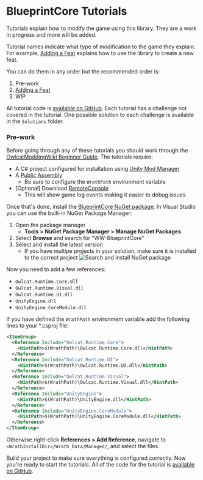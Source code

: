 ﻿# BlueprintCore Tutorials

Tutorials explain how to modify the game using this library. They are a work in progress and more will be added.

Tutorial names indicate what type of modification to the game they explain. For example, [Adding a Feat](feat.md) explains how to use the library to create a new feat.

You can do them in any order but the recommended order is:

1. Pre-work
2. [Adding a Feat](feat.md)
3. WIP

All tutorial code is [available on GitHub](https://github.com/WittleWolfie/WW-Blueprint-Core/tree/main/Tutorials). Each tutorial has a challenge not covered in the tutorial. One possible solution to each challenge is available in the `Solutions` folder.

### Pre-work

Before going through any of these tutorials you should work through the [OwlcatModdingWiki Beginner Guide](https://github.com/WittleWolfie/OwlcatModdingWiki/wiki/Beginner-Guide). The tutorials require:

* A C# project configured for installation using [Unity Mod Manager](https://www.nexusmods.com/site/mods/21)
* A [Public Assembly](https://github.com/WittleWolfie/OwlcatModdingWiki/wiki/Publicise-Assemblies)
    * Be sure to configure the `WrathPath` environment variable
* [Optional] Download [RemoteConsole](https://github.com/OwlcatOpenSource/RemoteConsole/releases)
    * This will show game log events making it easier to debug issues

Once that's done, install the [BlueprintCore NuGet package](https://www.nuget.org/packages/WW-Blueprint-Core). In Visual Studio you can use the built-in NuGet Package Manager:

1. Open the package manager
    * **Tools > NuGet Package Manager > Manage NuGet Packages**
2. Select **Browse** and search for "WW-BlueprintCore"
3. Select and install the latest version
    * If you have multipe projects in your solution, make sure it is installed to the correct project
![Search and install NuGet package](~/images/install_with_nuget.png)

Now you need to add a few references:

* `Owlcat.Runtime.Core.dll`
* `Owlcat.Runtime.Visual.dll`
* `Owlcat.Runtime.UI.dll`
* `UnityEngine.dll`
* `UnityEngine.CoreModule.dll`

If you have defined the `WrathPath` environment variable add the following lines to your *.csproj file:

```xml
<ItemGroup>
  <Reference Include="Owlcat.Runtime.Core">
    <HintPath>$(WrathPath)\Owlcat.Runtime.Core.dll</HintPath>
  </Reference>
  <Reference Include="Owlcat.Runtime.UI">
    <HintPath>$(WrathPath)\Owlcat.Runtime.UI.dll</HintPath>
  </Reference>
  <Reference Include="Owlcat.Runtime.Visual">
    <HintPath>$(WrathPath)\Owlcat.Runtime.Visual.dll</HintPath>
  </Reference>
  <Reference Include="UnityEngine">
    <HintPath>$(WrathPath)\UnityEngine.dll</HintPath>
  </Reference>
  <Reference Include="UnityEngine.CoreModule">
    <HintPath>$(WrathPath)\UnityEngine.CoreModule.dll</HintPath>
  </Reference>
</ItemGroup>
```

Otherwise right-click **References > Add Reference**, navigate to `<WrathInstallDir>/Wrath_Data/Managed/`, and select the files.

Build your project to make sure everything is configured correctly. Now you're ready to start the tutorials. All of the code for the tutorial is [available on GitHub](https://github.com/WittleWolfie/WW-Blueprint-Core/tree/main/Tutorials).